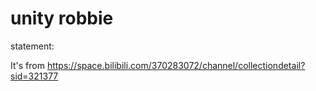 # unity robbie


statement:

It's from https://space.bilibili.com/370283072/channel/collectiondetail?sid=321377

